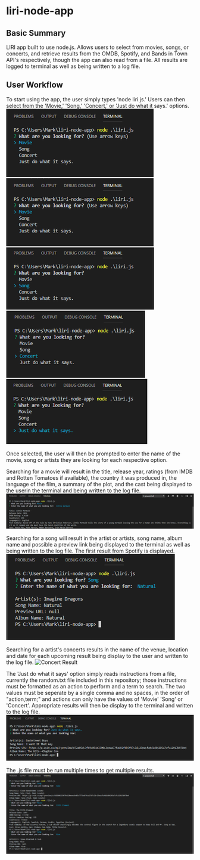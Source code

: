 # liri-node-app
## Basic Summary
LIRI app built to use node.js. Allows users to select from movies, songs, or concerts, and retrieve results from the OMDB, Spotify, and Bands in Town API's respectively, though the app can also read from a file. All results are logged to terminal as well as being written to a log file.

## User Workflow
To start using the app, the user simply types 'node liri.js.'
Users can then select from the 'Movie,' 'Song,' 'Concert,' or 'Just do what it says.' options.
![app start](./Images/liriEX1.png)
![Option 1, Movie](./Images/liriEX1.png)
![Option 2, Song](./Images/liriEX2.png)
![Option 3, Concert](./Images/liriEX3.png)
![Option 4, do what is says in a file](./Images/liriEX4.png)

Once selected, the user will then be prompted to enter the name of the movie, song or artists they are looking for each respective option. 

Searching for a movie will result in the title, release year, ratings (from IMDB and Rotten Tomatoes if available), the country it was produced in, the language of the film, a summary of the plot, and the cast being displayed to the userin the terminal and being written to the log file.
![Movie Result](./Images/liriEXMovieResult.png)

Searching for a song will result in the artist or artists, song name, album name and possible a preview link being displayed to the terminal as well as being written to the log file. The first result from Spotify is displayed.
![Song Result](./Images/liriEXSongResult.png)

Searching for a artist's concerts results in the name of the venue, location and date for each upcoming result being display to the user and written to the log file.
![Concert Result](./Images/liriEXConcertResult.png)

The 'Just do what it says' option simply reads instructions from a file, currently the random.txt file included in this repository; those instructions must be formatted as an action to perform and a term to search. The two values must be seperate by a single comma and no spaces, in the order of "action,term;" and actions can only have the values of 'Movie' 'Song' or 'Concert'. Appropriate results will then be display to the terminal and written to the log file.
![Reading from a File](./Images/liriEXDoWhatItSaysResult.png)

The .js file must be run multiple times to get multiple results.
![Multiple Results](./Images/liriExMultipleResults.png)
